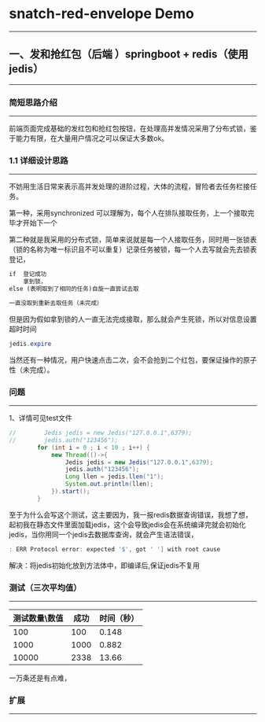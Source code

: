 # snatch-red-envelope Demo

-----



## 一、发和抢红包（后端 ）springboot + redis（使用jedis）



----

### 							简短思路介绍

-----

​	前端页面完成基础的发红包和抢红包按钮，在处理高并发情况采用了分布式锁，鉴于能力有限，在大量用户情况之可以保证大多数ok。



### 1.1 详细设计思路

----

​	不妨用生活日常来表示高并发处理的进阶过程，大体的流程，冒险者去任务栏接任务。

第一种，采用synchronized 可以理解为，每个人在排队接取任务，上一个接取完毕才开始下一个

第二种就是我采用的分布式锁，简单来说就是每一个人接取任务，同时用一张锁表（锁的名称为唯一标识且不可以重复）记录任务被锁，每一个人去写就会先去锁表登记，

```html
if  登记成功
	拿到锁，
else (表明取到了相同的任务)自旋一直尝试去取

一直没取到重新去取任务（未完成）
```

但是因为假如拿到锁的人一直无法完成接取，那么就会产生死锁，所以对信息设置超时时间

```java
jedis.expire
```

当然还有一种情况，用户快速点击二次，会不会抢到二个红包，要保证操作的原子性（未完成）。



### 问题

-----

1、详情可见test文件

```java
//        Jedis jedis = new Jedis("127.0.0.1",6379);
//        jedis.auth("123456");
        for (int i = 0 ; i < 10 ; i++) {
            new Thread(()->{
                Jedis jedis = new Jedis("127.0.0.1",6379);
                jedis.auth("123456");
                Long llen = jedis.llen("1");
                System.out.println(llen);
            }).start();
        }
```

至于为什么会写这个测试，这主要因为，我一报redis数据查询错误，我想了想，起初我在静态文件里面加载jedis，这个会导致jedis会在系统编译完就会初始化jedis，当你用同一个jedis去数据库查询，就会产生语法错误，

```java
: ERR Protocol error: expected '$', got ' '] with root cause
```

解决：将jedis初始化放到方法体中，即编译后,保证jedis不复用



### 测试（三次平均值）

------

| 测试数量\数值 | 成功 | 时间（秒） |
| ------------- | ---- | ---------- |
| 100           | 100  | 0.148      |
| 1000          | 1000 | 0.882      |
| 10000         | 2338 | 13.66      |

 

一万条还是有点难，





### 扩展

-----

